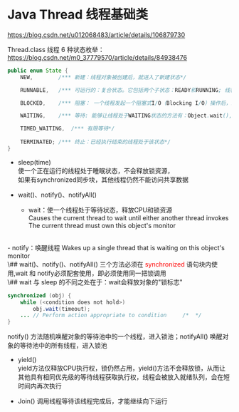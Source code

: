 # Java Thread 线程基础类
https://blog.csdn.net/u012068483/article/details/106879730

Thread.class 线程 6 种状态枚举：
https://blog.csdn.net/m0_37779570/article/details/84938476
```Java
public enum State {
    NEW,        /*** 新建：线程对象被创建后，就进入了新建状态*/ 

    RUNNABLE,   /*** 可运行的：复合状态。它包括两个子状态：READY和RUNNING; 线程对象被创建后，其它线程调用了该对象的start()方法，从而来启动该线程。随时可能被CPU调度执行*/ 

    BLOCKED,    /*** 阻塞： 一个线程发起一个阻塞式I/O（Blocking I/O）操作后，或者申请一个又其他线程持有的独占资源（比如锁）时，相应的线程会处于该状态*/

    WAITING,    /*** 等待: 能够让线程处于WAITING状态的方法有：Object.wait(),Thread.join()和LockSupport.park(Object)*/

    TIMED_WAITING,  /*** 有限等待*/
    
    TERMINATED; /*** 终止：已经执行结束的线程处于该状态*/
}
```

* sleep(time)  
使一个正在运行的线程处于睡眠状态，不会释放锁资源，  
如果有synchronized同步块，其他线程仍然不能访问共享数据  

* wait()、notify()、notifyAll()  

    - wait：使一个线程处于等待状态，释放CPU和锁资源  
Causes the current thread to wait until either another thread invokes  
The current thread must own this object's monitor  
<br>
    - notify：唤醒线程  
Wakes up a single thread that is waiting on this object's monitor  
<br>
\## wait()、notify()、notifyAll() 三个方法必须在 <font color='red'> synchronized</font> 语句块内使用,wait 和 notify必须配套使用，即必须使用同一把锁调用  
<br>
\## wait 与 sleep 的不同之处在于：wait会释放对象的"锁标志"

```Java
synchronized (obj) {
    while (<condition does not hold>)
        obj.wait(timeout);
    ... // Perform action appropriate to condition     /*  */
}
```
notify() 方法随机唤醒对象的等待池中的一个线程，进入锁池；notifyAll() 唤醒对象的等待池中的所有线程，进入锁池

* yield()  
yield方法仅释放CPU执行权，锁仍然占用，yield()方法不会释放锁，从而让其他具有相同优先级的等待线程获取执行权，线程会被放入就绪队列，会在短时间内再次执行

* Join()
调用线程等待该线程完成后，才能继续向下运行

